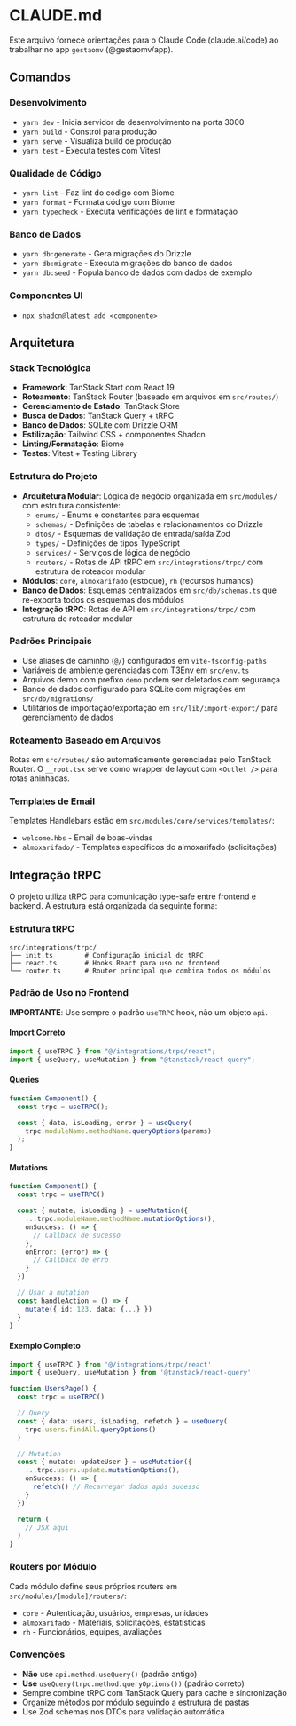 # CLAUDE.md

Este arquivo fornece orientações para o Claude Code (claude.ai/code) ao trabalhar no app `gestaomv` (@gestaomv/app).

## Comandos

### Desenvolvimento

- `yarn dev` - Inicia servidor de desenvolvimento na porta 3000
- `yarn build` - Constrói para produção
- `yarn serve` - Visualiza build de produção
- `yarn test` - Executa testes com Vitest

### Qualidade de Código

- `yarn lint` - Faz lint do código com Biome
- `yarn format` - Formata código com Biome
- `yarn typecheck` - Executa verificações de lint e formatação

### Banco de Dados

- `yarn db:generate` - Gera migrações do Drizzle
- `yarn db:migrate` - Executa migrações do banco de dados
- `yarn db:seed` - Popula banco de dados com dados de exemplo

### Componentes UI

- `npx shadcn@latest add <componente>`

## Arquitetura

### Stack Tecnológica

- **Framework**: TanStack Start com React 19
- **Roteamento**: TanStack Router (baseado em arquivos em `src/routes/`)
- **Gerenciamento de Estado**: TanStack Store
- **Busca de Dados**: TanStack Query + tRPC
- **Banco de Dados**: SQLite com Drizzle ORM
- **Estilização**: Tailwind CSS + componentes Shadcn
- **Linting/Formatação**: Biome
- **Testes**: Vitest + Testing Library

### Estrutura do Projeto

- **Arquitetura Modular**: Lógica de negócio organizada em `src/modules/` com estrutura consistente:
  - `enums/` - Enums e constantes para esquemas
  - `schemas/` - Definições de tabelas e relacionamentos do Drizzle
  - `dtos/` - Esquemas de validação de entrada/saída Zod
  - `types/` - Definições de tipos TypeScript
  - `services/` - Serviços de lógica de negócio
  - `routers/` - Rotas de API tRPC em `src/integrations/trpc/` com estrutura de roteador modular
- **Módulos**: `core`, `almoxarifado` (estoque), `rh` (recursos humanos)
- **Banco de Dados**: Esquemas centralizados em `src/db/schemas.ts` que re-exporta todos os esquemas dos módulos
- **Integração tRPC**: Rotas de API em `src/integrations/trpc/` com estrutura de roteador modular

### Padrões Principais

- Use aliases de caminho (`@/`) configurados em `vite-tsconfig-paths`
- Variáveis de ambiente gerenciadas com T3Env em `src/env.ts`
- Arquivos demo com prefixo `demo` podem ser deletados com segurança
- Banco de dados configurado para SQLite com migrações em `src/db/migrations/`
- Utilitários de importação/exportação em `src/lib/import-export/` para gerenciamento de dados

### Roteamento Baseado em Arquivos

Rotas em `src/routes/` são automaticamente gerenciadas pelo TanStack Router. O `__root.tsx` serve como wrapper de layout com `<Outlet />` para rotas aninhadas.

### Templates de Email

Templates Handlebars estão em `src/modules/core/services/templates/`:

- `welcome.hbs` - Email de boas-vindas
- `almoxarifado/` - Templates específicos do almoxarifado (solicitações)

## Integração tRPC

O projeto utiliza tRPC para comunicação type-safe entre frontend e backend. A estrutura está organizada da seguinte forma:

### Estrutura tRPC

```
src/integrations/trpc/
├── init.ts        # Configuração inicial do tRPC
├── react.ts       # Hooks React para uso no frontend
└── router.ts      # Router principal que combina todos os módulos
```

### Padrão de Uso no Frontend

**IMPORTANTE**: Use sempre o padrão `useTRPC` hook, não um objeto `api`.

#### Import Correto

```typescript
import { useTRPC } from "@/integrations/trpc/react";
import { useQuery, useMutation } from "@tanstack/react-query";
```

#### Queries

```typescript
function Component() {
  const trpc = useTRPC();

  const { data, isLoading, error } = useQuery(
    trpc.moduleName.methodName.queryOptions(params)
  );
}
```

#### Mutations

```typescript
function Component() {
  const trpc = useTRPC()

  const { mutate, isLoading } = useMutation({
    ...trpc.moduleName.methodName.mutationOptions(),
    onSuccess: () => {
      // Callback de sucesso
    },
    onError: (error) => {
      // Callback de erro
    }
  })

  // Usar a mutation
  const handleAction = () => {
    mutate({ id: 123, data: {...} })
  }
}
```

#### Exemplo Completo

```typescript
import { useTRPC } from '@/integrations/trpc/react'
import { useQuery, useMutation } from '@tanstack/react-query'

function UsersPage() {
  const trpc = useTRPC()

  // Query
  const { data: users, isLoading, refetch } = useQuery(
    trpc.users.findAll.queryOptions()
  )

  // Mutation
  const { mutate: updateUser } = useMutation({
    ...trpc.users.update.mutationOptions(),
    onSuccess: () => {
      refetch() // Recarregar dados após sucesso
    }
  })

  return (
    // JSX aqui
  )
}
```

### Routers por Módulo

Cada módulo define seus próprios routers em `src/modules/[module]/routers/`:

- `core` - Autenticação, usuários, empresas, unidades
- `almoxarifado` - Materiais, solicitações, estatísticas
- `rh` - Funcionários, equipes, avaliações

### Convenções

- **Não** use `api.method.useQuery()` (padrão antigo)
- **Use** `useQuery(trpc.method.queryOptions())` (padrão correto)
- Sempre combine tRPC com TanStack Query para cache e sincronização
- Organize métodos por módulo seguindo a estrutura de pastas
- Use Zod schemas nos DTOs para validação automática
